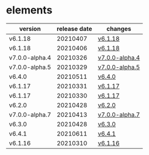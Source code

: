 # elements	


|version|release date|changes|
|---|---|---|
|v6.1.18|20210407|[v6.1.18](./v6.1.18-20210407.md)|
|v6.1.18|20210406|[v6.1.18](./v6.1.18-20210406.md)|
|v7.0.0-alpha.4|20210326|[v7.0.0-alpha.4](./v7.0.0-alpha.4-20210326.md)|
|v7.0.0-alpha.5|20210329|[v7.0.0-alpha.5](./v7.0.0-alpha.5-20210329.md)|
|v6.4.0|20210511|[v6.4.0](./v6.4.0-20210511.md)|
|v6.1.17|20210331|[v6.1.17](./v6.1.17-20210331.md)|
|v6.1.17|20210330|[v6.1.17](./v6.1.17-20210330.md)|
|v6.2.0|20210428|[v6.2.0](./v6.2.0-20210428.md)|
|v7.0.0-alpha.7|20210413|[v7.0.0-alpha.7](./v7.0.0-alpha.7-20210413.md)|
|v6.3.0|20210428|[v6.3.0](./v6.3.0-20210428.md)|
|v6.4.1|20210611|[v6.4.1](./v6.4.1-20210611.md)|
|v6.1.16|20210310|[v6.1.16](./v6.1.16-20210310.md)|

